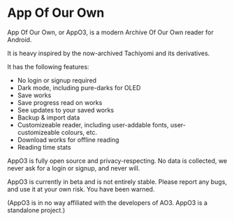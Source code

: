 # App Of Our Own

App Of Our Own, or AppO3, is a modern Archive Of Our Own reader for Android.

It is heavy inspired by the now-archived Tachiyomi and its derivatives.

It has the following features:

- No login or signup required
- Dark mode, including pure-darks for OLED
- Save works
- Save progress read on works
- See updates to your saved works
- Backup & import data
- Customizeable reader, including user-addable fonts, user-customizeable colours, etc.
- Download works for offline reading
- Reading time stats

AppO3 is fully open source and privacy-respecting. No data is collected, we never ask for a login or signup, and never will.

AppO3 is currently in beta and is not entirely stable. Please report any bugs, and use it at your own risk. You have been warned.

(AppO3 is in no way affiliated with the developers of AO3. AppO3 is a standalone project.)
